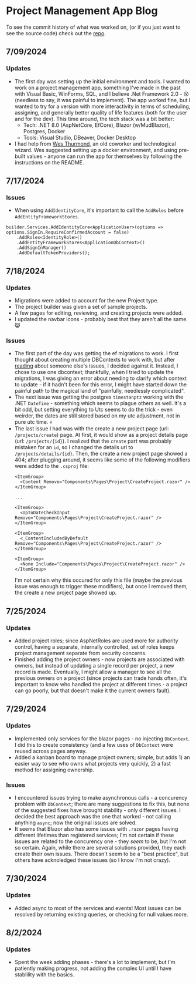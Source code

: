 # Project Management App Blog
To see the commit history of what was worked on, (or if you just want to see the source code) check out the [repo](https://github.com/JoelWakefield/ProjectManagementApp).

## 7/09/2024
### Updates
- The first day was setting up the initial environment and tools. I wanted to work on a project management app, something I've made in the past with Visual Basic, WinForms, SQL, and I believe .Net Framework 2.0 - 😵 (needless to say, it was painful to implement). The app worked fine, but I wanted to try for a version with more interactivity in terms of scheduling, assigning, and generally better quality of life features (both for the user and for the dev). This time around, the tech stack was a bit better:
  - Tech: .NET 8.0 (AspNetCore, EfCore), Blazor (w/MudBlazor), Postgres, Docker
  - Tools: Visual Studio, DBeaver, Docker Desktop
- I had help from [Wes Thurmond](https://github.com/jwthurmond), an old coworker and technological wizard. Wes suggested setting up a docker environment, and using pre-built values - anyone can run the app for themselves by following the instructions on the README.

## 7/17/2024
### Issues
- When using `AddIdentityCore`, it's important to call the `AddRoles` before `AddEntityFrameworkStores`.
```
builder.Services.AddIdentityCore<ApplicationUser>(options => options.SignIn.RequireConfirmedAccount = false)
    .AddRoles<IdentityRole>()
    .AddEntityFrameworkStores<ApplicationDbContext>()
    .AddSignInManager()
    .AddDefaultTokenProviders();
```

## 7/18/2024
### Updates
- Migrations were added to account for the new Project type.
- The project builder was given a set of sample projects.
- A few pages for editing, reviewing, and creating projects were added.
- I updated the navbar icons - probably best that they aren't all the same. 😸
### Issues
- The first part of the day was getting the ef migrations to work. I first thought about creating multiple DBContexts to work with, but after [reading](https://stackoverflow.com/questions/11197754/entity-framework-one-database-multiple-dbcontexts-is-this-a-bad-idea#:~:text=I%20wrote%20this%20answer%20about%20four%20years%20ago%20and%20my%20opinion%20hasn%27t%20changed.%20But%20since%20then%20there%20have%20been%20significant%20developments%20on%20the%20micro%2Dservices%20front.%20I%20added%20micro%2Dservices%20specific%20notes%20at%20the%20end...) about someone else's issues, I decided against it. Instead, I chose to use one dbcontext; thankfully, when I tried to update the migrations, I was giving an error about needing to clarify which context to update - if it hadn't been for this error, I might have started down the painful path to the magical land of "painfully, needlessly complicated".
- The next issue was getting the postgres `timestanptz` working with the .NET `DateTime` - something which seems to plague others as well. It's a bit odd, but setting everything to Utc seems to do the trick - even weirder, the dates are still stored based on my utc adjustment, not in pure utc time. 💀
- The last issue I had was with the create a new project page (url: `/projects/create`) page. At first, it would show as a project details page (url: `/projects/{id}`). I realized that the `create` part was probably mistaken for an `id`, so I changed the details url to `/projects/details/{id}`. Then, the create a new project page showed a 404; after plugging around, it seems like some of the following modifiers were added to the `.csproj` file:
  ```
  <ItemGroup>
    <Content Remove="Components\Pages\Project\CreateProject.razor" />
  </ItemGroup>

  ...
  
  <ItemGroup>
    <UpToDateCheckInput Remove="Components\Pages\Project\CreateProject.razor" />
  </ItemGroup>

  <ItemGroup>
    <_ContentIncludedByDefault Remove="Components\Pages\Project\CreateProject.razor" />
  </ItemGroup>

  <ItemGroup>
    <None Include="Components\Pages\Project\CreateProject.razor" />
  </ItemGroup>
  ```
  I'm not certain why this occured for only this file (maybe the previous issue was enough to trigger these modifiers), but once I removed them, the create a new project page showed up.

## 7/25/2024
### Updates
- Added project roles; since AspNetRoles are used more for authority control, having a separate, internally controlled, set of roles keeps project management separate from security concerns.
- Finished adding the project owners - now projects are associated with owners, but instead of updating a single record per project, a new record is made. Eventually, I might allow a manager to see all the previous owners on a project (since projects can trade hands often, it's important to know who handled the project at different times - a project can go poorly, but that doesn't make it the current owners fault).

## 7/29/2024
### Updates
- Implemented only services for the blazor pages - no injecting `DbContext`. I did this to create consistency (and a few uses of `DbContext` were reused across pages anyway.
- Added a kanban board to manage project owners; simple, but adds 1) an easier way to see who owns what projects very quickly, 2) a fast method for assigning ownership.

### Issues
- I encountered issues trying to make asynchronous calls - a concurency problem with `DbContext`; there are many suggestions to fix this, but none of the suggested fixes have brought stability - only different issues. I decided the best approach was the one that worked - not calling anything `async`; now the original issues are solved.
- It seems that Blazor also has some issues with `.razor` pages having different lifetimes than registered services; I'm not certain if these issues are related to the concurency one - they _seem_ to be, but I'm not so certain. Again, while there are several solutions provided, they each create their own issues. There doesn't seem to be a "best practice", but others have acknoledged these issues (so I know I'm not crazy). 

## 7/30/2024
### Updates
- Added async to most of the services and events! Most issues can be resolved by returning existing queries, or checking for null values more.

## 8/2/2024
### Updates
- Spent the week adding phases - there's a lot to implement, but I'm patiently making progress, not adding the complex UI until I have stablility with the basics.
